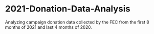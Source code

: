 # 2021-Donation-Data-Analysis
Analyzing campaign donation data collected by the FEC from the first 8 months of 2021 and last 4 months of 2020.
